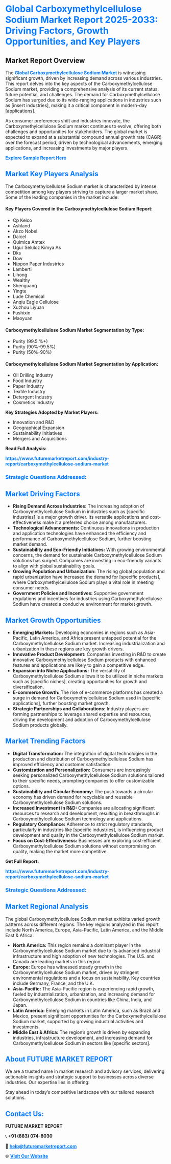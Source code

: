 <h1 style="color: #007BFF;">Global Carboxymethylcellulose Sodium Market Report 2025-2033: Driving Factors, Growth Opportunities, and Key Players</h1>

<section id="overview">
<h2>Market Report Overview</h2>
<p>The <a href="https://www.futuremarketreport.com/industry-report/carboxymethylcellulose-sodium-market" style="color: #007BFF; text-decoration: none;"><strong>Global Carboxymethylcellulose Sodium Market</strong></a> is witnessing significant growth, driven by increasing demand across various industries. This report delves into the key aspects of the Carboxymethylcellulose Sodium market, providing a comprehensive analysis of its current status, future potential, and challenges. The demand for Carboxymethylcellulose Sodium has surged due to its wide-ranging applications in industries such as [insert industries], making it a critical component in modern-day [applications].</p>
<p>As consumer preferences shift and industries innovate, the Carboxymethylcellulose Sodium market continues to evolve, offering both challenges and opportunities for stakeholders. The global market is expected to expand at a substantial compound annual growth rate (CAGR) over the forecast period, driven by technological advancements, emerging applications, and increasing investments by major players.</p>
</section>

<section id="overview">
<p><a href="https://www.futuremarketreport.com/request-sample/reportId=29920" style="color: #007BFF; text-decoration: none;"><strong>Explore Sample Report Here</strong></a></p>
</section>

<section id="key-players">
<h2 style="color: #007BFF;">Market Key Players Analysis</h2>
<p>The Carboxymethylcellulose Sodium market is characterized by intense competition among key players striving to capture a larger market share. Some of the leading companies in the market include:</p>
<h4>Key Players Covered in the Carboxymethylcellulose Sodium Report:</h4>
<ul><li>Cp Kelco</li><li>Ashland</li><li>Akzo Nobel</li><li>Daicel</li><li>Quimica Amtex</li><li>Ugur Seluloz Kimya As</li><li>Dks</li><li>Dow</li><li>Nippon Paper Industries</li><li>Lamberti</li><li>Lihong</li><li>Wealthy</li><li>Shenguang</li><li>Yingte</li><li>Lude Chemical</li><li>Anqiu Eagle Cellulose</li><li>Xuzhou Liyuan</li><li>Fushixin</li><li>Maoyuan</li></ul>
<h4>Carboxymethylcellulose Sodium Market Segmentation by Type:</h4>
<ul><li>Purity (99.5 %+)</li><li>Purity (90%-99.5%)</li><li>Purity (50%-90%)</li></ul>

<h4>Carboxymethylcellulose Sodium Market Segmentation by Application:</h4>
<ul><li>Oil Drilling Industry</li><li>Food Industry</li><li>Paper Industry</li><li>Textile Industry</li><li>Detergent Industry</li><li>Cosmetics Industry</li></ul>
<p><strong>Key Strategies Adopted by Market Players:</strong></p>
<ul>
<li>Innovation and R&D</li>
<li>Geographical Expansion</li>
<li>Sustainability Initiatives</li>
<li>Mergers and Acquisitions</li>
</ul>
</section>

<section>
<p><strong>Read Full Analysis: </strong></p><a href="https://www.futuremarketreport.com/industry-report/carboxymethylcellulose-sodium-market" style="color: #007BFF; text-decoration: none;"><strong>https://www.futuremarketreport.com/industry-report/carboxymethylcellulose-sodium-market</strong></a>
<h3 style="color: #007BFF;">Strategic Questions Addressed:</h3>
</section>

<section id="driving-factors">
<h2 style="color: #007BFF;">Market Driving Factors</h2>
<ul>
<li><strong>Rising Demand Across Industries:</strong> The increasing adoption of Carboxymethylcellulose Sodium in industries such as [specific industries] is a major growth driver. Its versatile applications and cost-effectiveness make it a preferred choice among manufacturers.</li>
<li><strong>Technological Advancements:</strong> Continuous innovations in production and application technologies have enhanced the efficiency and performance of Carboxymethylcellulose Sodium, further boosting market demand.</li>
<li><strong>Sustainability and Eco-Friendly Initiatives:</strong> With growing environmental concerns, the demand for sustainable Carboxymethylcellulose Sodium solutions has surged. Companies are investing in eco-friendly variants to align with global sustainability goals.</li>
<li><strong>Growing Population and Urbanization:</strong> The rising global population and rapid urbanization have increased the demand for [specific products], where Carboxymethylcellulose Sodium plays a vital role in meeting consumer needs.</li>
<li><strong>Government Policies and Incentives:</strong> Supportive government regulations and incentives for industries using Carboxymethylcellulose Sodium have created a conducive environment for market growth.</li>
</ul>
</section>

<section id="growth-opportunities">
<h2 style="color: #007BFF;">Market Growth Opportunities</h2>
<ul>
<li><strong>Emerging Markets:</strong> Developing economies in regions such as Asia-Pacific, Latin America, and Africa present untapped potential for the Carboxymethylcellulose Sodium market. Increasing industrialization and urbanization in these regions are key growth drivers.</li>
<li><strong>Innovative Product Development:</strong> Companies investing in R&D to create innovative Carboxymethylcellulose Sodium products with enhanced features and applications are likely to gain a competitive edge.</li>
<li><strong>Expansion into Niche Applications:</strong> The versatility of Carboxymethylcellulose Sodium allows it to be utilized in niche markets such as [specific niches], creating opportunities for growth and diversification.</li>
<li><strong>E-commerce Growth:</strong> The rise of e-commerce platforms has created a surge in demand for Carboxymethylcellulose Sodium used in [specific applications], further boosting market growth.</li>
<li><strong>Strategic Partnerships and Collaborations:</strong> Industry players are forming partnerships to leverage shared expertise and resources, driving the development and adoption of Carboxymethylcellulose Sodium products globally.</li>
</ul>
</section>

<section id="trending-factors">
<h2 style="color: #007BFF;">Market Trending Factors</h2>
<ul>
<li><strong>Digital Transformation:</strong> The integration of digital technologies in the production and distribution of Carboxymethylcellulose Sodium has improved efficiency and customer satisfaction.</li>
<li><strong>Customization and Personalization:</strong> Consumers are increasingly seeking personalized Carboxymethylcellulose Sodium solutions tailored to their specific needs, prompting companies to offer customizable options.</li>
<li><strong>Sustainability and Circular Economy:</strong> The push towards a circular economy has driven demand for recyclable and reusable Carboxymethylcellulose Sodium solutions.</li>
<li><strong>Increased Investment in R&D:</strong> Companies are allocating significant resources to research and development, resulting in breakthroughs in Carboxymethylcellulose Sodium technology and applications.</li>
<li><strong>Regulatory Compliance:</strong> Adherence to strict regulatory standards, particularly in industries like [specific industries], is influencing product development and quality in the Carboxymethylcellulose Sodium market.</li>
<li><strong>Focus on Cost-Effectiveness:</strong> Businesses are exploring cost-efficient Carboxymethylcellulose Sodium solutions without compromising on quality, making the market more competitive.</li>
</ul>
</section>

<section>
<p><strong>Get Full Report: </strong></p><a href="https://www.futuremarketreport.com/industry-report/carboxymethylcellulose-sodium-market" style="color: #007BFF; text-decoration: none;"><strong>https://www.futuremarketreport.com/industry-report/carboxymethylcellulose-sodium-market</strong></a>
<h3 style="color: #007BFF;">Strategic Questions Addressed:</h3>
</section>


<section id="regional-analysis">
<h2 style="color: #007BFF;">Market Regional Analysis</h2>
<p>The global Carboxymethylcellulose Sodium market exhibits varied growth patterns across different regions. The key regions analyzed in this report include North America, Europe, Asia-Pacific, Latin America, and the Middle East & Africa:</p>
<ul>
<li><strong>North America:</strong> This region remains a dominant player in the Carboxymethylcellulose Sodium market due to its advanced industrial infrastructure and high adoption of new technologies. The U.S. and Canada are leading markets in this region.</li>
<li><strong>Europe:</strong> Europe has witnessed steady growth in the Carboxymethylcellulose Sodium market, driven by stringent environmental regulations and a focus on sustainability. Key countries include Germany, France, and the U.K.</li>
<li><strong>Asia-Pacific:</strong> The Asia-Pacific region is experiencing rapid growth, fueled by industrialization, urbanization, and increasing demand for Carboxymethylcellulose Sodium in countries like China, India, and Japan.</li>
<li><strong>Latin America:</strong> Emerging markets in Latin America, such as Brazil and Mexico, present significant opportunities for the Carboxymethylcellulose Sodium market, supported by growing industrial activities and investments.</li>
<li><strong>Middle East & Africa:</strong> The region’s growth is driven by expanding industries, infrastructure development, and increasing demand for Carboxymethylcellulose Sodium in sectors like [specific sectors].</li>
</ul>
</section>

<footer>
<h2 style="color: #007BFF;">About FUTURE MARKET REPORT</h2>
<p>We are a trusted name in market research and advisory services, delivering actionable insights and strategic support to businesses across diverse industries. Our expertise lies in offering:</p>

<p>Stay ahead in today’s competitive landscape with our tailored research solutions.</p>

<h2 style="color: #007BFF;">Contact Us:</h2>
<p><strong>FUTURE MARKET REPORT</strong></p>
<p>📞 <strong>+91 (883) 074-8030</strong></p>
<p>📧 <strong><a href="mailto:help@futuremarketreport.com" style="color: #007BFF;">help@futuremarketreport.com</a></strong></p>
<p>🌐 <strong><a href="https://www.futuremarketreport.com/" style="color: #007BFF;">Visit Our Website</a></strong></p>
</footer>